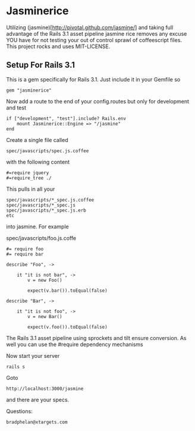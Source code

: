 Jasminerice
===========

Utilizing (jasmine)[http://pivotal.github.com/jasmine/] and taking full advantage
of the Rails 3.1 asset pipeline jasmine rice removes any excuse YOU have for
not testing your out of control sprawl of coffeescript files.
This project rocks and uses MIT-LICENSE.

Setup For Rails 3.1
-------------------

This is a gem specifically for Rails 3.1. Just include it in
your Gemfile so

	gem "jasminerice"

Now add a route to the end of your config.routes but only for development and test

	if ["development", "test"].include? Rails.env
		mount Jasminerice::Engine => "/jasmine" 
	end

Create a single file called

	spec/javascripts/spec.js.coffee

with the following content

    #=require jquery
	#=require_tree ./

This pulls in all your

	spec/javascripts/*_spec.js.coffee
	spec/javascripts/*_spec.js
	spec/javascripts/*_spec.js.erb
	etc

into jasmine. For example

spec/javascripts/foo.js.coffe

	#= require foo
	#= require bar

	describe "Foo", ->

		it "it is not bar", ->
			v = new Foo()

			expect(v.bar()).toEqual(false)

	describe "Bar", ->

		it "it is not foo", ->
			v = new Bar()

			expect(v.foo()).toEqual(false)


The Rails 3.1 asset pipeline using sprockets and tilt
ensure conversion. As well you can use the #require
dependency mechanisms

Now start your server

	rails s

Goto 

	http://localhost:3000/jasmine

and there are your specs.

Questions:

	bradphelan@xtargets.com




